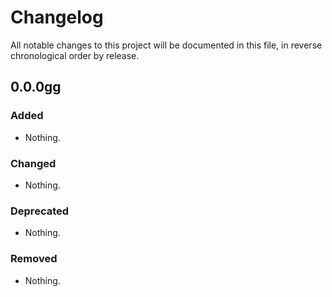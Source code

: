 # Changelog

All notable changes to this project will be documented in this file, in reverse chronological order by release.

## 0.0.0gg

### Added

- Nothing.

### Changed

- Nothing.

### Deprecated

- Nothing.

### Removed

- Nothing.
